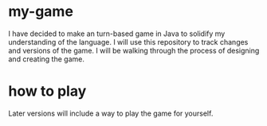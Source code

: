 # my-game

I have decided to make an turn-based game in Java to solidify my understanding of the language. I will use this repository to track changes and versions of the game. I will be walking through the process of designing and creating the game. 

# how to play 

Later versions will include a way to play the game for yourself. 
